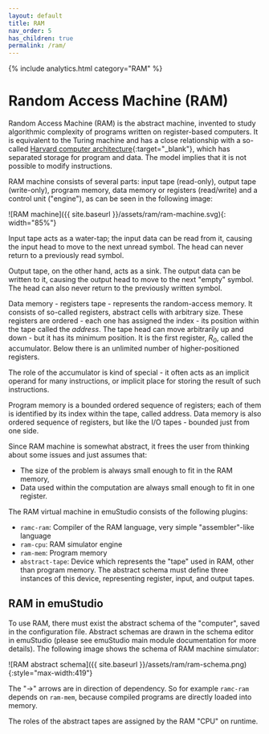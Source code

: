 ```yaml
---
layout: default
title: RAM
nav_order: 5
has_children: true
permalink: /ram/
---
```


{% include analytics.html category="RAM" %}

# Random Access Machine (RAM)

Random Access Machine (RAM) is the abstract machine, invented to study algorithmic complexity of programs written on
register-based computers. It is equivalent to the Turing machine and has a close relationship with a
so-called [Harvard computer architecture][harvard]{:target="_blank"}, which has separated storage for program and data.
The model implies that it is not possible to modify instructions.

RAM machine consists of several parts: input tape (read-only), output tape (write-only), program memory,
data memory or registers (read/write) and a control unit ("engine"), as can be seen in the following image:

![RAM machine]({{ site.baseurl }}/assets/ram/ram-machine.svg){: width="85%"}

Input tape acts as a water-tap; the input data can be read from it, causing the input head to move to the next unread
symbol. The head can never return to a previously read symbol.

Output tape, on the other hand, acts as a sink. The output data can be written to it, causing the output head to move to
the next "empty" symbol. The head can also never return to the previously written symbol.

Data memory - registers tape - represents the random-access memory. It consists of so-called registers, abstract cells
with arbitrary size. These registers are ordered - each one has assigned the index - its position within the tape called
the _address_. The tape head can move arbitrarily up and down - but it has its minimum position. It is the first
register, _R<sub>0</sub>_, called the accumulator. Below there is an unlimited number of higher-positioned registers.

The role of the accumulator is kind of special - it often acts as an implicit operand for many instructions, or implicit
place for storing the result of such instructions.

Program memory is a bounded ordered sequence of registers; each of them is identified by its index within the tape,
called address. Data memory is also ordered sequence of registers, but like the I/O tapes - bounded just from one side.

Since RAM machine is somewhat abstract, it frees the user from thinking about some issues and just assumes that:

- The size of the problem is always small enough to fit in the RAM memory,
- Data used within the computation are always small enough to fit in one register.

The RAM virtual machine in emuStudio consists of the following plugins:

- `ramc-ram`: Compiler of the RAM language, very simple "assembler"-like language
- `ram-cpu`: RAM simulator engine
- `ram-mem`: Program memory
- `abstract-tape`: Device which represents the "tape" used in RAM, other than program memory. The abstract schema
  must define three instances of this device, representing register, input, and output tapes.

## RAM in emuStudio

To use RAM, there must exist the abstract schema of the "computer", saved in the configuration file. Abstract schemas
are drawn in the schema editor in emuStudio (please see emuStudio main module documentation for more details). The
following image shows the schema of RAM machine simulator:

![RAM abstract schema]({{ site.baseurl }}/assets/ram/ram-schema.png){:style="max-width:419"}

The "->" arrows are in direction of dependency. So for example `ramc-ram` depends on `ram-mem`, because compiled
programs are directly loaded into memory.

The roles of the abstract tapes are assigned by the RAM "CPU" on runtime.


[harvard]: https://en.wikipedia.org/wiki/Harvard_architecture
[vonneumann]: https://en.wikipedia.org/wiki/Von_Neumann_architecture

